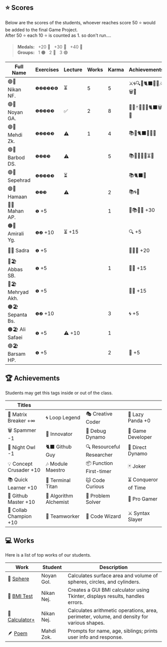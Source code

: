 ## ⭐ Scores

Below are the scores of the students, whoever reaches score 50 ⭐ would be added to the final Game Project.  
After 50 ⭐ each 10 ⭐ is counted as 1. so don't run....

> **Medals:** &nbsp; +20 🥉 &nbsp; +30 🥈 &nbsp; +40 🥇  
> **Groups:** &nbsp; 1 🟠 &nbsp; 2 🔵 &nbsp; 3 🟣

| Full Name        | Exercises | Lecture | Works | Karma | Achievements         | Total                      |
| ---------------- | --------- | ------- | ----- | ----- | -------------------- | -------------------------- |
| 🟣👾 Nikan NF.   | `❶❷❸❸❸❻`  | ⏳      | 5     | 5     | ⚔️🌀🔍🎯🐈‍⬛🔮🏀🎶🗑️🦉 | 👾                         |
| 🟣👾 Noyan GA.   | `❶❷❸❸❸`   | ✅      | 2     | 8     | 🚀🔮🃏👥🏀🌀🐈‍⬛🗑️🦉   | 👾                         |
| 🟣👾 Mehdi Zk.   | `❶❷❸❸❸`   | ⚠️      | 1     | 4     | 📚🐙🐈‍⬛🐱🔮🏀         | 👾                         |
| 🟣👾 Barbod DS.  | `❶❷❸❸`    | ⚠️      |       | 5     | 📚🏀💡🌀👥⏳🐛       | 👾                         |
| 🟣👾 Sepehrad    | `❶❷❸❸❸`   | ⏳      |       |       | 📚🐈‍⬛🏀               | 👾                         |
| 🟣👾 Hamaan      | `❶❷❸`     | ⚠️      |       | 2     | 📚🌀🏀               | 👾                         |
| 🔵🥈 Mahan AP.   | `❶` +5    |         |       | 1     | 🤝📚🧩🏀 +30         | $${\color{lightgreen}36}$$ |
| 🟠🥈 Amirali Yg. | `❶❷` +10  | ⏳ +15  |       |       | 🔍 +5                | $${\color{lightgreen}30}$$ |
| 🔵🥉 Sadra       | `❶` +5    |         |       |       | 🤝💡🏀 +20           | $${\color{lightgreen}25}$$ |
| 🔵🏖 Abbas SB.    | `❶` +5    |         |       | 1     | 🤝🧩 +15             | $${\color{lightgreen}21}$$ |
| 🔵🏖 Mehryad Akh. | `❶` +5    |         |       |       | 🤝🏀 +15             | $${\color{lightgreen}20}$$ |
| 🟠🏖 Sepanta Bs.  | `❶❷` +10  |         |       | 3     | 🌀 +5                | $${\color{lightgreen}18}$$ |
| 🟠🏖 Ali Safaei   | `❶` +5    | ⚠️ +10  |       | 1     |                      | $${\color{lightgreen}16}$$ |
| 🟣🏖 Barsam HP.   | `❶` +5    |         |       | 2     | 🏀 +5                | $${\color{lightgreen}12}$$ |

## 🏆 Achievements

Students may get this tags inside or out of the class.

| Titles                  |                        |                           |                      |
| ----------------------- | ---------------------- | ------------------------- | -------------------- |
| 💊 Matrix Breaker +∞    | 🌀 Loop Legend         | 🎭 Creative Coder         | 🐼 Lazy Panda +0     |
| 🗑️ Spammer -1           | 🚀 Innovator           | 🐛 Debug Dynamo           | 👾 Game Developer    |
| 🦉 Night Owl -1         | 🐈‍⬛ Github Guy          | 🔍 Resourceful Researcher | 🎯 Direct Dynamo     |
| 💡 Concept Crusader +10 | 🎶 Module Maestro      | 📦 Function First-timer   | 🃏 Joker             |
| 📚 Quick Learner +10    | 🔱 Terminal Titan      | 🐱 Code Curious           | ⏳ Conqueror of Time |
| 🐙 Github Master +10    | 🧪 Algorithm Alchemist | 🧩 Problem Solver         | 🏀 Pro Gamer         |
| 🤝 Collab Champion +10  | 👥 Teamworker          | 🔮 Code Wizard            | ⚔️ Syntax Slayer     |

## 💻 Works

Here is a list of top works of our students.

| Work                                        | Student    | Description                                                                                |
| ------------------------------------------- | ---------- | ------------------------------------------------------------------------------------------ |
| 🔮 [Sphere](/works/noyan_sphere.py)         | Noyan Gol. | Calculates surface area and volume of spheres, circles, and cylinders.                     |
| 💪 [BMI Test](/works/nikan_bmi_gui.py)      | Nikan Nej. | Creates a GUI BMI calculator using Tkinter, displays results, handles errors.              |
| 🧮 [Calculator+](/works/nikan_calc_plus.py) | Nikan Nej. | Calculates arithmetic operations, area, perimeter, volume, and density for various shapes. |
| 🪶 [Poem](/works/mahdi_family.py)           | Mahdi Zok. | Prompts for name, age, siblings; prints user info and response.                            |
